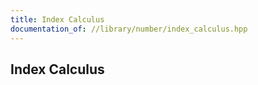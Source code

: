 ```yaml
---
title: Index Calculus
documentation_of: //library/number/index_calculus.hpp
---
```

## Index Calculus